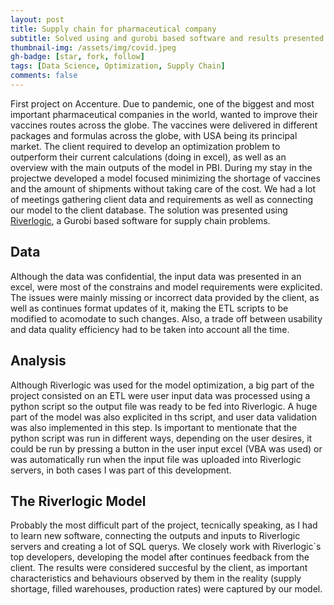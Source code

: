 ```yaml
---
layout: post
title: Supply chain for pharmaceutical company
subtitle: Solved using and gurobi based software and results presented using PBI
thumbnail-img: /assets/img/covid.jpeg
gh-badge: [star, fork, follow]
tags: [Data Science, Optimization, Supply Chain]
comments: false
---
```


First project on Accenture. Due to pandemic, one of the biggest and most important pharmaceutical companies in the world, wanted to improve their vaccines routes across the globe. The vaccines were delivered in different packages and formulas across the globe, with USA being its principal market. The client required to develop an optimization problem to outperform their current calculations (doing in excel), as well as an overview with the main outputs of the model in PBI. During my stay in the projectwe developed a model focused minimizing the shortage of vaccines and the amount of shipments without taking care of the cost. We had a lot of meetings gathering client data and requirements as well as connecting our model to the client database. The solution was presented using [Riverlogic](https://www.riverlogic.com/), a Gurobi based software for supply chain problems.

## Data
Although the data was confidential, the input data was presented in an excel, were most of the constrains and model requirements were explicited. The issues were mainly missing or incorrect data provided by the client, as well as continues format updates of it, making the ETL scripts to be modified to acomodate to such changes. Also, a trade off between usability and data quality efficiency had to be taken into account all the time.

## Analysis
Although Riverlogic was used for the model optimization, a big part of the project consisted on an ETL were user input data was processed using a python script so the output file was ready to be fed into Riverlogic. A huge part of the model was also explicited in ths script, and user data validation was also implemented in this step. Is important to mentionate that the python script was run in different ways, depending on the user desires, it could be run by pressing a button in the user input excel (VBA was used) or was automatically run when the input file was uploaded into Riverlogic servers, in both cases I was part of this development.

## The Riverlogic Model
Probably the most difficult part of the project, tecnically speaking, as I had to learn new software, connecting the outputs and inputs to Riverlogic servers and creating a lot of SQL querys. We closely work with Riverlogic`s top developers, developing the model after continues feedback from the client. The results were considered succesful by the client, as important characteristics and behaviours observed by them in the reality (supply shortage, filled warehouses, production rates) were captured by our model.

